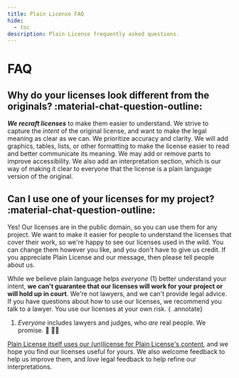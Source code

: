 ```yaml
---
title: Plain License FAQ
hide:
  - toc
description: Plain License frequently asked questions.
---
```


# FAQ

## Why do your licenses look different from the originals?  :material-chat-question-outline:

***We recraft licenses*** to make them easier to understand. We strive to capture the *intent* of the original license, and want to make the legal meaning as clear as we can. We prioritize accuracy and clarity. We will add graphics, tables, lists, or other formatting to make the license easier to read and better communicate its meaning. We may add or remove parts to improve accessibility. We also add an interpretation section, which is our way of making it clear to everyone that the license is a plain language version of the original.

## Can I use one of your licenses for my project?  :material-chat-question-outline:

Yes! Our licenses are in the public domain, so you can use them for any project. We want to make it easier for people to understand the licenses that cover their work, so we're happy to see our licenses used in the wild. You can change them however you like, and you don't have to give us credit. If you appreciate Plain License and our message, then please tell people about us.

While we believe plain language helps *everyone* (1) better understand your intent, **we can't guarantee that our licenses will work for your project or will hold up in court**. We're not lawyers, and we can't provide legal advice. If you have questions about how to use our licenses, we recommend you talk to a lawyer. You use our licenses at your own risk.
{ .annotate}

1. *Everyone* includes lawyers and judges, who *are* real people. We promise. :briefcase: :woman_judge:

[Plain License itself uses our (un)license for Plain License's content](../licenses/public-domain/unlicense.md), and we hope you find our licenses useful for yours. We also welcome feedback to help us improve them, and *love* legal feedback to help refine our interpretations.
